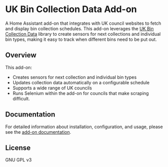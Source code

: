 # UK Bin Collection Data Add-on

A Home Assistant add-on that integrates with UK council websites to fetch and display bin collection schedules. This
add-on leverages the [UK Bin Collection Data](https://github.com/robbrad/UKBinCollectionData) library to create sensors
for next collections and individual bin types, making it easy to track when different bins need to be put out.

## Overview

This add-on:
- Creates sensors for next collection and individual bin types
- Updates collection data automatically on a configurable schedule
- Supports a wide range of UK councils
- Runs Selenium within the add-on for councils that make scraping difficult.

## Documentation

For detailed information about installation, configuration, and usage, please see the [add-on documentation](DOCS.md).

## License

GNU GPL v3
